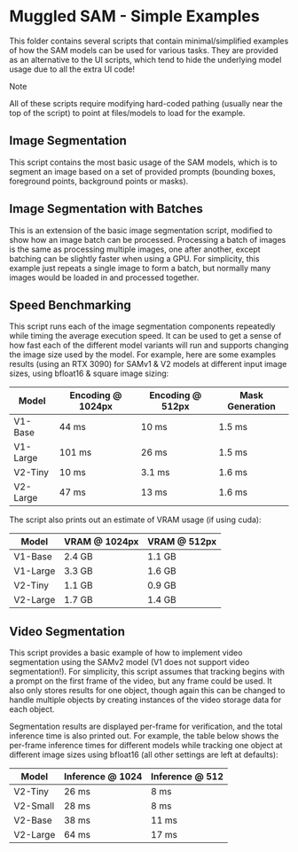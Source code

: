 # Muggled SAM - Simple Examples

This folder contains several scripts that contain minimal/simplified examples of how the SAM models can be used for various tasks. They are provided as an alternative to the UI scripts, which tend to hide the underlying model usage due to all the extra UI code!

> [!Note]
> All of these scripts require modifying hard-coded pathing (usually near the top of the script) to point at files/models to load for the example.


## Image Segmentation

This script contains the most basic usage of the SAM models, which is to segment an image based on a set of provided prompts (bounding boxes, foreground points, background points or masks).

## Image Segmentation with Batches

This is an extension of the basic image segmentation script, modified to show how an image batch can be processed. Processing a batch of images is the same as processing multiple images, one after another, except batching can be slightly faster when using a GPU. For simplicity, this example just repeats a single image to form a batch, but normally many images would be loaded in and processed together.


## Speed Benchmarking

This script runs each of the image segmentation components repeatedly while timing the average execution speed. It can be used to get a sense of how fast each of the different model variants will run and supports changing the image size used by the model. For example, here are some examples results (using an RTX 3090) for SAMv1 & V2 models at different input image sizes, using bfloat16 & square image sizing:

| Model | Encoding @ 1024px | Encoding @ 512px | Mask Generation |
| ----- | ----------------- | ---------------- | --------------- |
| V1-Base | 44 ms | 10 ms | 1.5 ms | 
| V1-Large  | 101 ms | 26 ms | 1.5 ms |
| V2-Tiny  | 10 ms | 3.1 ms | 1.6 ms |
| V2-Large  | 47 ms | 13 ms | 1.6 ms |

The script also prints out an estimate of VRAM usage (if using cuda):

| Model | VRAM @ 1024px | VRAM @ 512px |
| ----- | ------------- | ------------ |
| V1-Base | 2.4 GB | 1.1 GB |
| V1-Large | 3.3 GB | 1.6 GB |
| V2-Tiny | 1.1 GB | 0.9 GB  |
| V2-Large | 1.7 GB | 1.4 GB |



## Video Segmentation

This script provides a basic example of how to implement video segmentation using the SAMv2 model (V1 does not support video segmentation!). For simplicity, this script assumes that tracking begins with a prompt on the first frame of the video, but any frame could be used. It also only stores results for one object, though again this can be changed to handle multiple objects by creating instances of the video storage data for each object.

Segmentation results are displayed per-frame for verification, and the total inference time is also printed out. For example, the table below shows the per-frame inference times for different models while tracking one object at different image sizes using bfloat16 (all other settings are left at defaults):

| Model | Inference @ 1024 | Inference @ 512 |
| ----- | ---------------- | --------------- |
| V2-Tiny | 26 ms | 8 ms |
| V2-Small | 28 ms | 8 ms |
| V2-Base | 38 ms | 11 ms |
| V2-Large | 64 ms | 17 ms |

